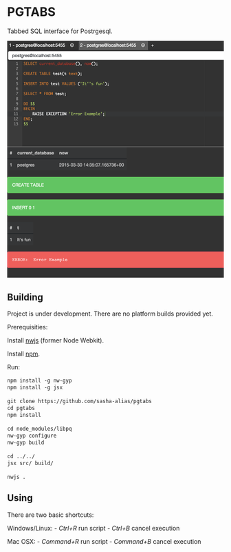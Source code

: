 # PGTABS

Tabbed SQL interface for Postrgesql.

![](/pgtabs.png?raw=true)

## Building
Project is under development. There are no platform builds provided yet.

Prerequisities:

Install [nwjs](http://nwjs.io) (former Node Webkit).

Install [npm](https://www.npmjs.com).

Run:

    npm install -g nw-gyp
    npm install -g jsx

    git clone https://github.com/sasha-alias/pgtabs
    cd pgtabs
    npm install

    cd node_modules/libpq
    nw-gyp configure
    nw-gyp build

    cd ../../
    jsx src/ build/

    nwjs .

## Using

There are two basic shortcuts:

Windows/Linux:
    - _Ctrl+R_ run script
    - _Ctrl+B_ cancel execution

Mac OSX:
    - _Command+R_ run script
    - _Command+B_ cancel execution


